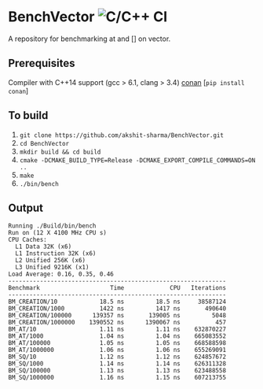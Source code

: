 # BenchVector ![C/C++ CI](https://github.com/akshit-sharma/BenchVector/workflows/C/C++%20CI/badge.svg)
A repository for benchmarking at and [] on vector.

## Prerequisites
Compiler with C++14 support (gcc > 6.1, clang > 3.4)
[conan](https://docs.conan.io/en/1.7/installation.html) [`pip install conan`]

## To build
1. `git clone https://github.com/akshit-sharma/BenchVector.git`
2. `cd BenchVector`
2. `mkdir build && cd build`
3. `cmake -DCMAKE_BUILD_TYPE=Release -DCMAKE_EXPORT_COMPILE_COMMANDS=ON ..`
4. `make`
5. `./bin/bench`

## Output

```
Running ./Build/bin/bench
Run on (12 X 4100 MHz CPU s)
CPU Caches:
  L1 Data 32K (x6)
  L1 Instruction 32K (x6)
  L2 Unified 256K (x6)
  L3 Unified 9216K (x1)
Load Average: 0.16, 0.35, 0.46
--------------------------------------------------------------
Benchmark                    Time             CPU   Iterations
--------------------------------------------------------------
BM_CREATION/10            18.5 ns         18.5 ns     38587124
BM_CREATION/1000          1422 ns         1417 ns       490640
BM_CREATION/100000      139357 ns       139005 ns         5048
BM_CREATION/1000000    1390552 ns      1390067 ns          457
BM_AT/10                  1.11 ns         1.11 ns    632870227
BM_AT/1000                1.04 ns         1.04 ns    665083552
BM_AT/100000              1.05 ns         1.05 ns    668588598
BM_AT/1000000             1.06 ns         1.06 ns    655269091
BM_SQ/10                  1.12 ns         1.12 ns    624857672
BM_SQ/1000                1.14 ns         1.14 ns    626311328
BM_SQ/100000              1.13 ns         1.13 ns    623488558
BM_SQ/1000000             1.16 ns         1.15 ns    607213755

```
